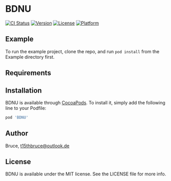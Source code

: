 # BDNU

[![CI Status](http://img.shields.io/travis/Bruce/BDNU.svg?style=flat)](https://travis-ci.org/Bruce/BDNU)
[![Version](https://img.shields.io/cocoapods/v/BDNU.svg?style=flat)](http://cocoapods.org/pods/BDNU)
[![License](https://img.shields.io/cocoapods/l/BDNU.svg?style=flat)](http://cocoapods.org/pods/BDNU)
[![Platform](https://img.shields.io/cocoapods/p/BDNU.svg?style=flat)](http://cocoapods.org/pods/BDNU)

## Example

To run the example project, clone the repo, and run `pod install` from the Example directory first.

## Requirements

## Installation

BDNU is available through [CocoaPods](http://cocoapods.org). To install
it, simply add the following line to your Podfile:

```ruby
pod 'BDNU'
```

## Author

Bruce, t15thbruce@outlook.de

## License

BDNU is available under the MIT license. See the LICENSE file for more info.
